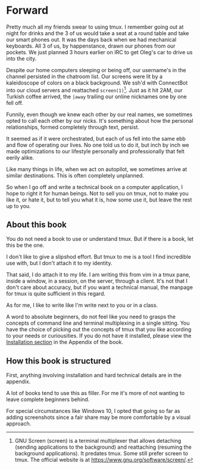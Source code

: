# Forward

Pretty much all my friends swear to using tmux. I remember going out at night for drinks and the 3 of us would take a seat at a round table and take our smart phones out. It was the days back when we had mechanical keyboards. All 3 of us, by happenstance, drawn our phones from our pockets. We just planned 3 hours earlier on IRC to get Oleg's car to drive us into the city. 

Despite our home computers sleeping or being off, our username's in the channel persisted in the chatroom list. Our screens were lit by a kaleidoscope of colors on a black background. We ssh'd with ConnectBot into our cloud servers and reattached `screen(1)`[^screen]. Just as it hit 2AM, our Turkish coffee arrived, the `|away` trailing our online nicknames one by one fell off. 

Funnily, even though we knew each other by our real names, we sometimes opted to call each other by our nicks. It's something about how the personal relationships, formed completely through text, persist.

It seemed as if it were orchestrated, but each of us fell into the same ebb and flow of operating our lives. No one told us to do it, but inch by inch we made optimizations to our lifestyle personally and professionally that felt eerily alike.

Like many things in life, when we act on autopilot, we sometimes arrive at similar destinations. This is often completely unplanned.

So when I go off and write a technical book on a computer application, I hope to right it for human beings. Not to sell you on tmux, not to make you like it, or hate it, but to tell you what it is, how some use it, but leave the rest up to you.

## About this book

You do not need a book to use or understand tmux. But if there is a book, let this be the one.

I don't like to give a slipshod effort. But tmux to me is a tool I find incredible use with, but I don't attach it to my identity.

That said, I do attach it to my life. I am writing this from vim in a tmux pane, inside a window, in a session, on the server, through a client.  It's not that I don't care about accuracy, but if you want a technical manual, the manpage for tmux is quite sufficient in this regard.

As for me, I like to write like I'm write next to you or in a class.

A word to absolute beginners, do not feel like you need to grasps the concepts of command line and terminal multiplexing in a single sitting. You have the choice of picking out the concepts of tmux that you like according to your needs or curiousities. If you do not have it installed, please view the [Installation section](#appendix-installation) in the Appendix of the book.

## How this book is structured

First, anything involving installation and hard technical details are in the appendix.

A lot of books tend to use this as filler. For me it's more of not wanting to leave complete beginners behind.

For special circumstances like Windows 10, I opted that going so far as adding screenshots since a fair share may be more comfortable by a visual approach.

[^screen]: GNU Screen (screen) is a terminal multiplexer that allows detaching (sending applications to the background) and reattaching (resuming the background applications). It predates tmux. Some still prefer screen to tmux. The official website is at https://www.gnu.org/software/screen/.
